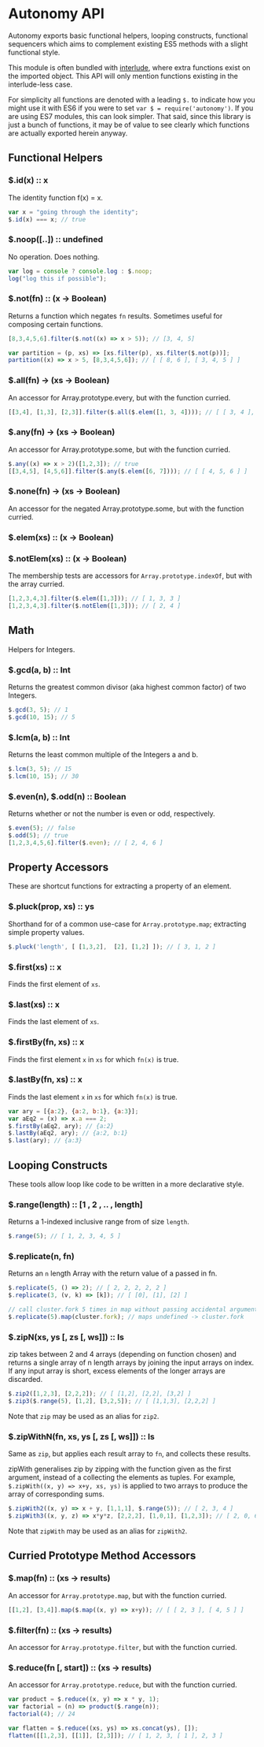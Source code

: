 # Autonomy API
Autonomy exports basic functional helpers, looping constructs, functional sequencers which aims to complement existing ES5 methods with a slight functional style.

This module is often bundled with [interlude](https://github.com/clux/interlude), where extra functions exist on the imported object. This API will only mention functions existing in the interlude-less case.

For simplicity all functions are denoted with a leading `$.` to indicate how you might use it with ES6 if you were to set `var $ = require('autonomy')`. If you are using ES7 modules, this can look simpler. That said, since this library is just a bunch of functions, it may be of value to see clearly which functions are actually exported herein anyway.

## Functional Helpers

### $.id(x) :: x
The identity function f(x) = x.

```js
var x = "going through the identity";
$.id(x) === x; // true
```

### $.noop([..]) :: undefined
No operation. Does nothing.

```js
var log = console ? console.log : $.noop;
log("log this if possible");
```

### $.not(fn) :: (x -> Boolean)
Returns a function which negates `fn` results.
Sometimes useful for composing certain functions.

```js
[8,3,4,5,6].filter($.not((x) => x > 5)); // [3, 4, 5]

var partition = (p, xs) => [xs.filter(p), xs.filter($.not(p))];
partition((x) => x > 5, [8,3,4,5,6]); // [ [ 8, 6 ], [ 3, 4, 5 ] ]
```

### $.all(fn) -> (xs -> Boolean)
An accessor for Array.prototype.every, but with the function curried.

```js
[[3,4], [1,3], [2,3]].filter($.all($.elem([1, 3, 4]))); // [ [ 3, 4 ], [ 1, 3 ] ]
```

### $.any(fn) -> (xs -> Boolean)
An accessor for Array.prototype.some, but with the function curried.

```js
$.any((x) => x > 2)([1,2,3]); // true
[[3,4,5], [4,5,6]].filter($.any($.elem([6, 7]))); // [ [ 4, 5, 6 ] ]
```

### $.none(fn) -> (xs -> Boolean)
An accessor for the negated Array.prototype.some, but with the function curried.

### $.elem(xs) :: (x -> Boolean)
### $.notElem(xs) :: (x -> Boolean)

The membership tests are accessors for `Array.prototype.indexOf`, but with the array curried.

```js
[1,2,3,4,3].filter($.elem([1,3])); // [ 1, 3, 3 ]
[1,2,3,4,3].filter($.notElem([1,3])); // [ 2, 4 ]
```

## Math
Helpers for Integers.

### $.gcd(a, b) :: Int
Returns the greatest common divisor (aka highest common factor) of two Integers.

```js
$.gcd(3, 5); // 1
$.gcd(10, 15); // 5
```

### $.lcm(a, b) :: Int
Returns the least common multiple of the Integers a and b.

```js
$.lcm(3, 5); // 15
$.lcm(10, 15); // 30
```

### $.even(n), $.odd(n) :: Boolean
Returns whether or not the number is even or odd, respectively.

```js
$.even(5); // false
$.odd(5); // true
[1,2,3,4,5,6].filter($.even); // [ 2, 4, 6 ]
```

## Property Accessors
These are shortcut functions for extracting a property of an element.

### $.pluck(prop, xs) :: ys
Shorthand for of a common use-case for `Array.prototype.map`; extracting simple property values.

```js
$.pluck('length', [ [1,3,2],  [2], [1,2] ]); // [ 3, 1, 2 ]
```

### $.first(xs) :: x
Finds the first element of `xs`.

### $.last(xs) :: x
Finds the last element of `xs`.

### $.firstBy(fn, xs) :: x
Finds the first element `x` in `xs` for which `fn(x)` is true.

### $.lastBy(fn, xs) :: x
Finds the last element `x` in `xs` for which `fn(x)` is true.

```js
var ary = [{a:2}, {a:2, b:1}, {a:3}];
var aEq2 = (x) => x.a === 2;
$.firstBy(aEq2, ary); // {a:2}
$.lastBy(aEq2, ary); // {a:2, b:1}
$.last(ary); // {a:3}
```

##  Looping Constructs
These tools allow loop like code to be written in a more declarative style.

### $.range(length) :: [1 , 2 , .. , length]
Returns a 1-indexed inclusive range from of size `length`.

```js
$.range(5); // [ 1, 2, 3, 4, 5 ]
```


### $.replicate(n, fn)
Returns an `n` length Array with the return value of a passed in fn.

```js
$.replicate(5, () => 2); // [ 2, 2, 2, 2, 2 ]
$.replicate(3, (v, k) => [k]); // [ [0], [1], [2] ]

// call cluster.fork 5 times in map without passing accidental arguments
$.replicate(5).map(cluster.fork); // maps undefined -> cluster.fork
```

### $.zipN(xs, ys [, zs [, ws]]) :: ls
zip takes between 2 and 4 arrays (depending on function chosen) and returns a single array of n length arrays by joining the input arrays on index.
If any input array is short, excess elements of the longer arrays are discarded.

```js
$.zip2([1,2,3], [2,2,2]); // [ [1,2], [2,2], [3,2] ]
$.zip3($.range(5), [1,2], [3,2,5]); // [ [1,1,3], [2,2,2] ]
```

Note that `zip` may be used as an alias for `zip2`.

### $.zipWithN(fn, xs, ys [, zs [, ws]]) :: ls
Same as `zip`, but applies each result array to `fn`, and collects these results.

zipWith generalises zip by zipping with the function given as the first argument, instead of a collecting the elements as tuples. For example, `$.zipWith((x, y) => x+y, xs, ys)` is applied to two arrays to produce the array of corresponding sums.

```js
$.zipWith2((x, y) => x + y, [1,1,1], $.range(5)); // [ 2, 3, 4 ]
$.zipWith3((x, y, z) => x*y*z, [2,2,2], [1,0,1], [1,2,3]); // [ 2, 0, 6 ]
```

Note that `zipWith` may be used as an alias for `zipWith2`.

## Curried Prototype Method Accessors

### $.map(fn) :: (xs -> results)
An accessor for `Array.prototype.map`, but with the function curried.

```js
[[1,2], [3,4]].map($.map((x, y) => x+y)); // [ [ 2, 3 ], [ 4, 5 ] ]
```

### $.filter(fn) :: (xs -> results)
An accessor for `Array.prototype.filter`, but with the function curried.

### $.reduce(fn [, start]) :: (xs -> results)
An accessor for `Array.prototype.reduce`, but with the function curried.

```js
var product = $.reduce((x, y) => x * y, 1);
var factorial = (n) => product($.range(n));
factorial(4); // 24

var flatten = $.reduce((xs, ys) => xs.concat(ys), []);
flatten([[1,2,3], [[1]], [2,3]]); // [ 1, 2, 3, [ 1 ], 2, 3 ]

```
